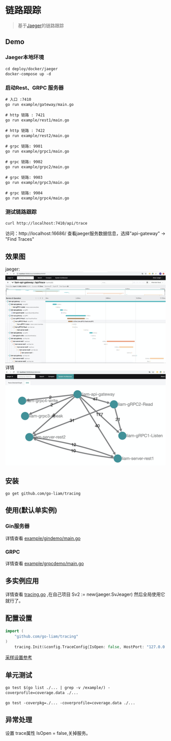 # 链路跟踪

> 基于[Jaeger](https://www.jaegertracing.io/docs/1.17/)的链路跟踪

## Demo

### Jaeger本地环境

```shell
cd deploy/docker/jaeger
docker-compose up -d
```

### 启动Rest、GRPC 服务器

```shell
# 入口 :7410
go run example/gateway/main.go

# http 链路 : 7421
go run example/rest1/main.go

# http 链路 : 7422
go run example/rest2/main.go

# grpc 链路: 9901
go run example/grpc1/main.go

# grpc 链路: 9902
go run example/grpc2/main.go

# grpc 链路: 9903
go run example/grpc3/main.go

# grpc 链路: 9904
go run example/grpc4/main.go
```

### 测试链路跟踪

```shell
curl http://localhost:7410/api/trace
```

访问：http://localhost:16686/ 查看jaeger服务数据信息，选择"api-gateway" -> "Find Traces"

## 效果图

jaeger:
![路径](./doc/rs/jaeger-list.jpg)
详情
![路径](./doc/rs/jaeger-view.jpg)

## 安装

```shell
go get github.com/go-liam/tracing
```

## 使用(默认单实例)

### Gin服务器

详情查看 [example/gindemo/main.go](example/gindemo/main.go)

### GRPC

详情查看 [example/grpcdemo/main.go](example/grpcdemo/main.go)

## 多实例应用

详情查看 [tracing.go](tracing.go) ,在自己项目 Sv2 := new(jaeger.SvJeager) 然后全局使用它就行了。

## 配置设置

```go
import (
    "github.com/go-liam/tracing"
)
	tracing.Init(&config.TraceConfig{IsOpen: false, HostPort: "127.0.0.1:6831", SamplerType: "const", SamplerParam: 0.01, LogSpans: true})
```

[采样设置参考](https://www.jaegertracing.io/docs/1.17/sampling/)

## 单元测试

```shell script
go test $(go list ./... | grep -v /example/) -coverprofile=coverage.data ./...

go test -coverpkg=./... -coverprofile=coverage.data ./...
```

## 异常处理

设置 trace属性  IsOpen = false,关掉服务。
